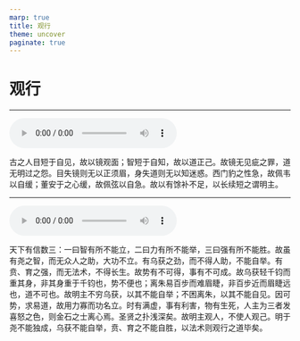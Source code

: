 ```yaml
---
marp: true
title: 观行
theme: uncover
paginate: true
---
```


# 观行

---

![](assets/audios/24/1.mp3)

古之人目短于自见，故以镜观面；智短于自知，故以道正己。故镜无见疵之罪，道无明过之怨。目失镜则无以正须眉，身失道则无以知迷惑。西门豹之性急，故佩韦以自缓；董安于之心缓，故佩弦以自急。故以有馀补不足，以长续短之谓明主。

---

![](assets/audios/24/2.mp3)

天下有信数三：一曰智有所不能立，二曰力有所不能举，三曰强有所不能胜。故虽有尧之智，而无众人之助，大功不立。有乌获之劲，而不得人助，不能自举。有贲、育之强，而无法术，不得长生。故势有不可得，事有不可成。故乌获轻千钧而重其身，非其身重于千钧也，势不便也；离朱易百步而难眉睫，非百步近而眉睫远也，道不可也。故明主不穷乌获，以其不能自举；不困离朱，以其不能自见。因可势，求易道，故用力寡而功名立。时有满虚，事有利害，物有生死，人主为三者发喜怒之色，则金石之士离心焉。圣贤之扑浅深矣。故明主观人，不使人观己。明于尧不能独成，乌获不能自举，贲、育之不能自胜，以法术则观行之道毕矣。